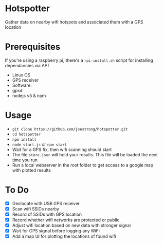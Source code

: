 # Hotspotter

Gather data on nearby wifi hotspots and associated them with a GPS location

# Prerequisites

If you're using a raspberry pi, there's a `rpi-install.sh` script for installing dependancies via APT

- Linux OS
- GPS receiver
- Software:
 - gpsd
 - nodejs v5 & npm

# Usage

- `git clone https://github.com/joestrong/hotspotter.git`
- `cd hotspotter`
- `npm install`
- `node start.js` or `npm start`
- Wait for a GPS fix, then wifi scanning should start
- The file `store.json` will hold your results. This file will be loaded the next time you run
- Run a local webserver in the root folder to get access to a google map with plotted results

# To Do

- [x] Geolocate with USB GPS receiver
- [x] Scan wifi SSIDs nearby
- [x] Record of SSIDs with GPS location
- [x] Record whether wifi networks are protected or public
- [x] Adjust wifi location based on new data with stronger signal
- [x] Wait for GPS signal before logging any WiFi
- [x] Add a map UI for plotting the locations of found wifi
